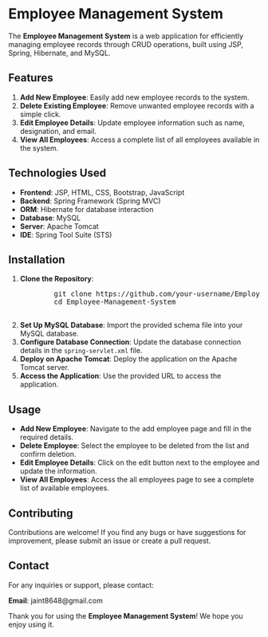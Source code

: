 <h1>Employee Management System</h1>

<p>The <strong>Employee Management System</strong> is a web application for efficiently managing employee records through CRUD operations, built using JSP, Spring, Hibernate, and MySQL.</p>

<h2>Features</h2>
<ol>
    <li><strong>Add New Employee</strong>: Easily add new employee records to the system.</li>
    <li><strong>Delete Existing Employee</strong>: Remove unwanted employee records with a simple click.</li>
    <li><strong>Edit Employee Details</strong>: Update employee information such as name, designation, and email.</li>
    <li><strong>View All Employees</strong>: Access a complete list of all employees available in the system.</li>
</ol>

<h2>Technologies Used</h2>
<ul>
    <li><strong>Frontend</strong>: JSP, HTML, CSS, Bootstrap, JavaScript</li>
    <li><strong>Backend</strong>: Spring Framework (Spring MVC)</li>
    <li><strong>ORM</strong>: Hibernate for database interaction</li>
    <li><strong>Database</strong>: MySQL</li>
    <li><strong>Server</strong>: Apache Tomcat</li>
    <li><strong>IDE</strong>: Spring Tool Suite (STS)</li>
</ul>

<h2>Installation</h2>
<ol>
    <li><strong>Clone the Repository</strong>: 
        <pre>
        git clone https://github.com/your-username/Employee-Management-System.git
        cd Employee-Management-System
        </pre>
    </li>
    <li><strong>Set Up MySQL Database</strong>: Import the provided schema file into your MySQL database.</li>
    <li><strong>Configure Database Connection</strong>: Update the database connection details in the <code>spring-servlet.xml</code> file.</li>
    <li><strong>Deploy on Apache Tomcat</strong>: Deploy the application on the Apache Tomcat server.</li>
    <li><strong>Access the Application</strong>: Use the provided URL to access the application.</li>
</ol>

<h2>Usage</h2>
<ul>
    <li><strong>Add New Employee</strong>: Navigate to the add employee page and fill in the required details.</li>
    <li><strong>Delete Employee</strong>: Select the employee to be deleted from the list and confirm deletion.</li>
    <li><strong>Edit Employee Details</strong>: Click on the edit button next to the employee and update the information.</li>
    <li><strong>View All Employees</strong>: Access the all employees page to see a complete list of available employees.</li>
</ul>

<h2>Contributing</h2>
<p>Contributions are welcome! If you find any bugs or have suggestions for improvement, please submit an issue or create a pull request.</p>

<h2>Contact</h2>
<p>For any inquiries or support, please contact:</p>
<p><strong>Email</strong>: jaint8648@gmail.com</p>

<p>Thank you for using the <strong>Employee Management System</strong>! We hope you enjoy using it.</p>
